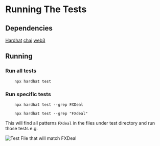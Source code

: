 # Running The Tests

## Dependencies

[Hardhat](https://www.npmjs.com/package/hardhat)
[chai](https://www.npmjs.com/package/chai)
[web3](https://www.npmjs.com/package/web3)

## Running

### Run all tests

```text
    npx hardhat test
```

### Run specific tests

```text
    npx hardhat test --grep FXDeal
    
    npx hardhat test --grep "FXdeal"
```

This will find all patterns `FXdeal` in the files under test directory and run those tests e.g.

![Test File that will match FXDeal](../docs/resources/run-test-example.png)
